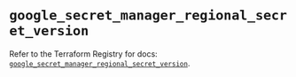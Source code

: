 # `google_secret_manager_regional_secret_version`

Refer to the Terraform Registry for docs: [`google_secret_manager_regional_secret_version`](https://registry.terraform.io/providers/hashicorp/google-beta/6.6.0/docs/resources/google_secret_manager_regional_secret_version).
